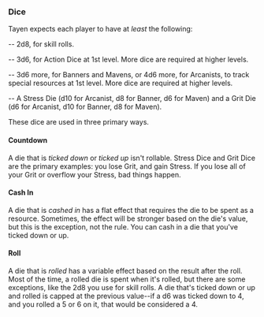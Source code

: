### Dice
Tayen expects each player to have at _least_ the following: 

-- 2d8, for skill rolls.

-- 3d6, for Action Dice at 1st level. More dice are required at higher levels.

-- 3d6 more, for Banners and Mavens, or 4d6 more, for Arcanists, to track special resources at 1st level. More dice are required at higher levels.

-- A Stress Die (d10 for Arcanist, d8 for Banner, d6 for Maven) and a Grit Die (d6 for Arcanist, d10 for Banner, d8 for Maven).

These dice are used in three primary ways. 

#### Countdown
A die that is _ticked down_ or _ticked up_ isn't rollable. Stress Dice and Grit Dice are the primary examples: you lose Grit, and gain Stress. If you lose all of your Grit or overflow your Stress, bad things happen.

#### Cash In
A die that is _cashed in_ has a flat effect that requires the die to be spent as a resource. Sometimes, the effect will be stronger based on the die's value, but this is the exception, not the rule. You can cash in a die that you've ticked down or up.

#### Roll
A die that is _rolled_ has a variable effect based on the result after the roll. Most of the time, a rolled die is spent when it's rolled, but there are some exceptions, like the 2d8 you use for skill rolls. A die that's ticked down or up and rolled is capped at the previous value--if a d6 was ticked down to 4, and you rolled a 5 or 6 on it, that would be considered a 4.
